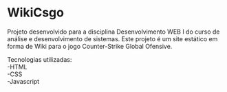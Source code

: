 # WikiCsgo
Projeto desenvolvido para a disciplina Desenvolvimento WEB I do curso de análise e desenvolvimento de sistemas.
Este projeto é um site estático em forma de Wiki para o jogo Counter-Strike Global Ofensive.

Tecnologias utilizadas:
  <br />-HTML
  <br />-CSS
  <br />-Javascript
